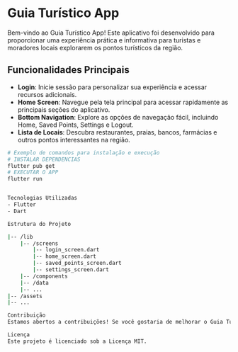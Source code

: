 # Guia Turístico App

Bem-vindo ao Guia Turístico App! Este aplicativo foi desenvolvido para proporcionar uma experiência prática e informativa para turistas e moradores locais explorarem os pontos turísticos da região.

## Funcionalidades Principais

- **Login**: Inicie sessão para personalizar sua experiência e acessar recursos adicionais.
- **Home Screen**: Navegue pela tela principal para acessar rapidamente as principais seções do aplicativo.
- **Bottom Navigation**: Explore as opções de navegação fácil, incluindo Home, Saved Points, Settings e Logout.
- **Lista de Locais**: Descubra restaurantes, praias, bancos, farmácias e outros pontos interessantes na região.

```bash
# Exemplo de comandos para instalação e execução
# INSTALAR DEPENDENCIAS
flutter pub get
# EXECUTAR O APP
flutter run


Tecnologias Utilizadas
- Flutter
- Dart

Estrutura do Projeto

|-- /lib
    |-- /screens
        |-- login_screen.dart
        |-- home_screen.dart
        |-- saved_points_screen.dart
        |-- settings_screen.dart
    |-- /components
    |-- /data
    |-- ...
|-- /assets
|-- ...

Contribuição
Estamos abertos a contribuições! Se você gostaria de melhorar o Guia Turístico App, sinta-se à vontade para enviar pull requests, relatórios de bugs ou sugestões de novos recursos.

Licença
Este projeto é licenciado sob a Licença MIT.
